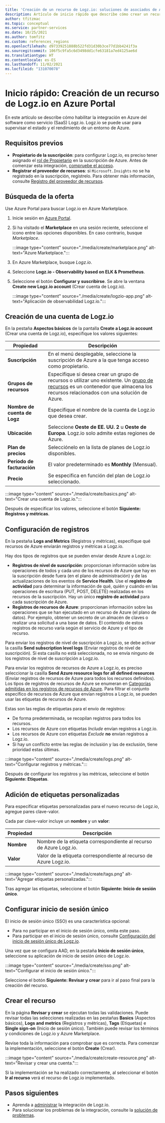 ```yaml
---
title: 'Creación de un recurso de Logz.io: soluciones de asociados de Azure'
description: Artículo de inicio rápido que describe cómo crear un recurso de Logz.io en Azure.
author: tfitzmac
ms.topic: conceptual
ms.service: partner-services
ms.date: 10/25/2021
ms.author: tomfitz
ms.custom: references_regions
ms.openlocfilehash: d97339251888b522fd31d30b3ce77d1bb4241f3a
ms.sourcegitcommit: 106f5c9fa5c6d3498dd1cfe63181a7ed4125ae6d
ms.translationtype: HT
ms.contentlocale: es-ES
ms.lasthandoff: 11/02/2021
ms.locfileid: "131070078"
---
```

# <a name="quickstart-create-a-logzio-resource-in-azure-portal"></a>Inicio rápido: Creación de un recurso de Logz.io en Azure Portal

En este artículo se describe cómo habilitar la integración en Azure del software como servicio (SaaS) Logz.io. Logz.io se puede usar para supervisar el estado y el rendimiento de un entorno de Azure.

## <a name="prerequisites"></a>Requisitos previos

- **Propietario de la suscripción**: para configurar Logz.io, es preciso tener asignado el [rol de Propietario](../../role-based-access-control/rbac-and-directory-admin-roles.md#azure-roles) en la suscripción de Azure. Antes de comenzar esta integración, [compruebe el acceso](../../role-based-access-control/check-access.md).
- **Registrar el proveedor de recursos**: si `Microsoft.Insights` no se ha registrado en la suscripción, regístrelo. Para obtener más información, consulte [Registro del proveedor de recursos](../../azure-resource-manager/management/resource-providers-and-types.md#register-resource-provider).

## <a name="find-offer"></a>Búsqueda de la oferta

Use Azure Portal para buscar Logz.io en Azure Marketplace.

1. Inicie sesión en [Azure Portal](https://portal.azure.com).
1. Si ha visitado el **Marketplace** en una sesión reciente, seleccione el icono entre las opciones disponibles. En caso contrario, busque _Marketplace_.

    :::image type="content" source="./media/create/marketplace.png" alt-text="Azure Marketplace.":::

1. En Azure Marketplace, busque _Logz.io_.
1. Seleccione **Logz.io - Observability based on ELK & Prometheus**.
1. Seleccione el botón **Configurar y suscribirse**. Se abre la ventana **Create new Logz.io account** (Crear cuenta de Logz.io).

    :::image type="content" source="./media/create/logzio-app.png" alt-text="Aplicación de observabilidad Logz.io.":::

## <a name="create-new-logzio-account"></a>Creación de una cuenta de Logz.io

En la pestaña **Aspectos básicos** de la pantalla **Create a Logz.io account** (Crear una cuenta de Logz.io), especifique los valores siguientes:

| Propiedad | Descripción |
| ---- | ---- |
| **Suscripción** | En el menú desplegable, seleccione la suscripción de Azure a la que tenga acceso como propietario. |
| **Grupos de recursos** | Especifique si desea crear un grupo de recursos o utilizar uno existente. Un [grupo de recursos](../../azure-resource-manager/management/overview.md#resource-groups) es un contenedor que almacena los recursos relacionados con una solución de Azure. |
| **Nombre de cuenta de Logz** | Especifique el nombre de la cuenta de Logz.io que desea crear. |
| **Ubicación** | Seleccione **Oeste de EE. UU. 2** u **Oeste de Europa**. Logz.io solo admite estas regiones de Azure. |
| **Plan de precios** | Selecciónelo en la lista de planes de Logz.io disponibles. |
| **Período de facturación** | El valor predeterminado es **Monthly** (Mensual). |
| **Precio** | Se especifica en función del plan de Logz.io seleccionado. |

:::image type="content" source="./media/create/basics.png" alt-text="Crear una cuenta de Logz.io.":::

Después de especificar los valores, seleccione el botón **Siguiente: Registros y métricas**.

## <a name="configure-logs"></a>Configuración de registros

En la pestaña **Logs and Metrics** (Registros y métricas), especifique qué recursos de Azure enviarán registros y métricas a Logz.io.

Hay dos tipos de registros que se pueden enviar desde Azure a Logz.io:

- **Registros de nivel de suscripción**: proporcionan información sobre las operaciones de todos y cada uno de los recursos de Azure que hay en la suscripción desde fuera (en el plano de administración) y de las actualizaciones de los eventos de **Service Health**. Use el **registro de actividad** para determinar la información de qué, quién y cuándo en las operaciones de escritura (PUT, POST, DELETE) realizadas en los recursos de la suscripción. Hay un único **registro de actividad** para cada suscripción de Azure.
- **Registros de recursos de Azure**: proporcionan información sobre las operaciones que se han ejecutado en un recurso de Azure (el plano de datos). Por ejemplo, obtener un secreto de un almacén de claves o realizar una solicitud a una base de datos. El contenido de estos registros de recurso varía según el servicio de Azure y el tipo de recurso.

Para enviar los registros de nivel de suscripción a Logz.io, se debe activar la casilla **Send subscription level logs** (Enviar registros de nivel de suscripción). Si esta casilla no está seleccionada, no se envía ninguno de los registros de nivel de suscripción a Logz.io.

Para enviar los registros de recursos de Azure a Logz.io, es preciso seleccionar la casilla **Send Azure resource logs for all defined resources** (Enviar registros de recursos de Azure para todos los recursos definidos). Los tipos de registros de recursos de Azure se enumeran en [Categorías admitidas en los registros de recursos de Azure](../../azure-monitor/essentials/resource-logs-categories.md). Para filtrar el conjunto específico de recursos de Azure que envían registros a Logz.io, se pueden usar las etiquetas de recursos de Azure.

Estas son las reglas de etiquetas para el envío de registros:

- De forma predeterminada, se recopilan registros para todos los recursos.
- Los recursos de Azure con etiquetas _Include_ envían registros a Logz.io.
- Los recursos de Azure con etiquetas _Exclude_ **no** envían registros a Logz.io.
- Si hay un conflicto entre las reglas de inclusión y las de exclusión, tiene prioridad estas últimas.

:::image type="content" source="./media/create/logs.png" alt-text="Configurar registros y métricas.":::

Después de configurar los registros y las métricas, seleccione el botón **Siguiente: Etiquetas**.

## <a name="add-custom-tags"></a>Adición de etiquetas personalizadas

Para especificar etiquetas personalizadas para el nuevo recurso de Logz.io, agregue pares clave-valor.

Cada par clave-valor incluye un **nombre** y un **valor**:

| Propiedad | Descripción |
| ---- | ---- |
| **Nombre** | Nombre de la etiqueta correspondiente al recurso de Azure Logz.io. |
| **Valor** | Valor de la etiqueta correspondiente al recurso de Azure Logz.io. |

:::image type="content" source="./media/create/tags.png" alt-text="Agregar etiquetas personalizadas.":::

Tras agregar las etiquetas, seleccione el botón **Siguiente: Inicio de sesión único**.

## <a name="configure-single-sign-on"></a>Configurar inicio de sesión único

El inicio de sesión único (SSO) es una característica opcional:

- Para no participar en el inicio de sesión único, omita este paso.
- Para participar en el inicio de sesión único, consulte [Configuración del inicio de sesión único de Logz.io](setup-sso.md).

Una vez que se configura AAD, en la pestaña **Inicio de sesión único**, seleccione su aplicación de inicio de sesión único de Logz.io.

:::image type="content" source="./media/create/sso.png" alt-text="Configurar el inicio de sesión único.":::

Seleccione el botón **Siguiente: Revisar y crear** para ir al paso final para la creación del recurso.

## <a name="create-resource"></a>Crear el recurso

En la página **Revisar y crear** se ejecutan todas las validaciones. Puede revisar todas las selecciones realizadas en las pestañas **Basics** (Aspectos básicos), **Logs and metrics** (Registros y métricas), **Tags** (Etiquetas) e **Single sign-on** (Inicio de sesión único). También puede revisar los términos y condiciones de Logz.io y Azure Marketplace.

Revise toda la información para comprobar que es correcta. Para comenzar la implementación, seleccione el botón **Create** (Crear).

:::image type="content" source="./media/create/create-resource.png" alt-text="Revisar y crear una cuenta.":::

Si la implementación se ha realizado correctamente, al seleccionar el botón **Ir al recurso** verá el recurso de Logz.io implementado.

## <a name="next-steps"></a>Pasos siguientes

- Aprenda a [administrar](manage.md) la integración de Logz.io.
- Para solucionar los problemas de la integración, consulte la [solución de problemas](troubleshoot.md).
